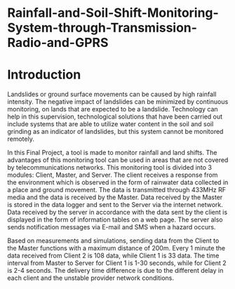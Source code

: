 # Rainfall-and-Soil-Shift-Monitoring-System-through-Transmission-Radio-and-GPRS

<h1> Introduction </h1>
Landslides or ground surface movements can be caused by high rainfall intensity. The negative impact of landslides can be minimized by continuous monitoring, on lands that are expected to be a landslide. Technology can help in this supervision, technological solutions that have been carried out include systems that are able to utilize water content in the soil and soil grinding as an indicator of landslides, but this system cannot be monitored remotely.


In this Final Project, a tool is made to monitor rainfall and land shifts. The advantages of this monitoring tool can be used in areas that are not covered by telecommunications networks. This monitoring tool is divided into 3 modules: Client, Master, and Server. The client receives a response from the environment which is observed in the form of rainwater data collected in a place and ground movement. The data is transmitted through 433MHz RF media and the data is received by the Master. Data received by the Master is stored in the data logger and sent to the Server via the internet network. Data received by the server in accordance with the data sent by the client is displayed in the form of information tables on a web page. The server also sends notification messages via E-mail and SMS when a hazard occurs. 

Based on measurements and simulations, sending data from the Client to the Master functions with a maximum distance of 200m. Every 1 minute the data received from Client 2 is 108 data, while Client 1 is 33 data. The time interval from Master to Server for Client 1 is 1-30 seconds, while for Client 2 is 2-4 seconds. The delivery time difference is due to the different delay in each client and the unstable provider network conditions. 
